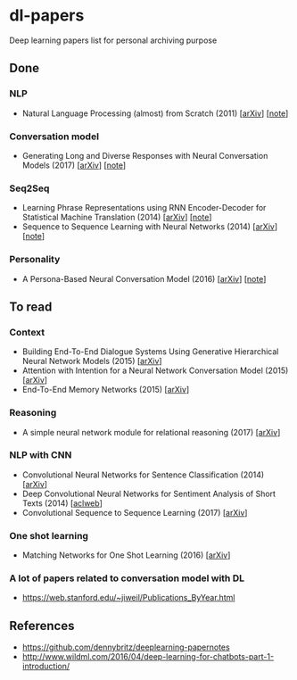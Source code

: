 # dl-papers
Deep learning papers list for personal archiving purpose

## Done

### NLP
- Natural Language Processing (almost) from Scratch (2011) [[arXiv](https://arxiv.org/abs/1103.0398)] [[note](/notes/nlp_from_scratch.md)]

### Conversation model
- Generating Long and Diverse Responses with Neural Conversation Models (2017) [[arXiv](https://arxiv.org/abs/1701.03185)] [[note](/notes/generate_long_diverse_resp.md)]

### Seq2Seq
- Learning Phrase Representations using RNN Encoder-Decoder for Statistical Machine Translation (2014) [[arXiv](https://arxiv.org/abs/1406.1078)] [[note](/notes/seq2seq.md)]
- Sequence to Sequence Learning with Neural Networks (2014) [[arXiv](https://arxiv.org/abs/1409.3215)] [[note](/notes/seq2seq.md)]

### Personality
- A Persona-Based Neural Conversation Model (2016) [[arXiv](https://arxiv.org/abs/1603.06155)] [[note](/notes/persona_based_conv_model.md)]


## To read

### Context
- Building End-To-End Dialogue Systems Using Generative Hierarchical Neural Network Models (2015) [[arXiv](https://arxiv.org/abs/1507.04808)]
- Attention with Intention for a Neural Network Conversation Model (2015) [[arXiv](https://arxiv.org/abs/1510.08565)]
- End-To-End Memory Networks (2015) [[arXiv](https://arxiv.org/abs/1503.08895)]

### Reasoning
- A simple neural network module for relational reasoning (2017) [[arXiv](https://arxiv.org/abs/1706.01427)]  

### NLP with CNN
- Convolutional Neural Networks for Sentence Classification (2014) [[arXiv](https://arxiv.org/abs/1408.5882)]
- Deep Convolutional Neural Networks for Sentiment Analysis of Short Texts (2014) [[aclweb](http://www.aclweb.org/anthology/C14-1008)]
- Convolutional Sequence to Sequence Learning (2017) [[arXiv](https://arxiv.org/abs/1705.03122)]

### One shot learning
- Matching Networks for One Shot Learning (2016) [[arXiv](https://arxiv.org/abs/1606.04080)]

### A lot of papers related to conversation model with DL
- https://web.stanford.edu/~jiweil/Publications_ByYear.html


## References  
- https://github.com/dennybritz/deeplearning-papernotes
- http://www.wildml.com/2016/04/deep-learning-for-chatbots-part-1-introduction/  
